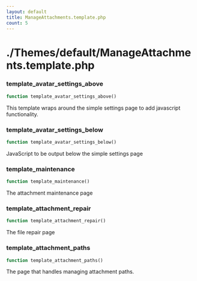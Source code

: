 ```yaml
---
layout: default
title: ManageAttachments.template.php
count: 5
---
```


# ./Themes/default/ManageAttachments.template.php

### template_avatar_settings_above

```php
function template_avatar_settings_above()
```
This template wraps around the simple settings page to add javascript functionality.



### template_avatar_settings_below

```php
function template_avatar_settings_below()
```
JavaScript to be output below the simple settings page



### template_maintenance

```php
function template_maintenance()
```
The attachment maintenance page



### template_attachment_repair

```php
function template_attachment_repair()
```
The file repair page



### template_attachment_paths

```php
function template_attachment_paths()
```
The page that handles managing attachment paths.



